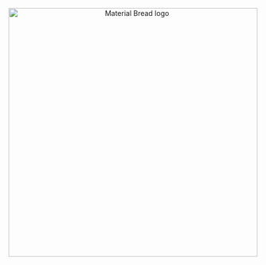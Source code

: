  <p align="center">
    <img width="500" src="https://files.catbox.moe/8dmnve.gif" alt="Material Bread logo">
</p>
